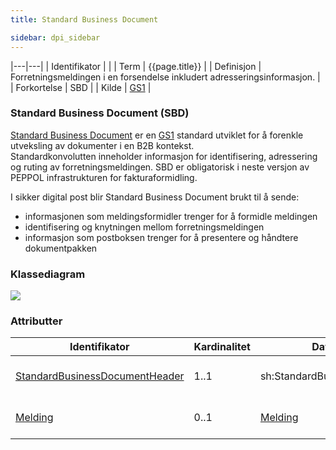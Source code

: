 ```yaml
---
title: Standard Business Document  

sidebar: dpi_sidebar
---
```


|---|---|
| Identifikator | |
| Term          | {{page.title}} |
| Definisjon    | Forretningsmeldingen i en forsendelse inkludert adresseringsinformasjon. |
| Forkortelse   | SBD |
| Kilde         | [GS1](http://www.gs1.org) |

### Standard Business Document (SBD)

[Standard Business
Document](http://www.gs1.org/ecom/standards/guidelines#s2) er en
[GS1](http://www.gs1.org) standard utviklet for å forenkle utveksling av
dokumenter i en B2B kontekst.  
Standardkonvolutten inneholder informasjon for identifisering,
adressering og ruting av forretningsmeldingen. SBD er obligatorisk i
neste versjon av PEPPOL infrastrukturen for fakturaformidling.

I sikker digital post blir Standard Business Document brukt til å sende:

* informasjonen som meldingsformidler trenger for å formidle
meldingen
* identifisering og knytningen mellom forretningsmeldingen
* informasjon som postboksen trenger for å presentere og håndtere
dokumentpakken

### Klassediagram

[![]({{site.baseurl}}/resources/begrep/sikkerDigitalPost/forretningslag/StandardBusinessDocument/uml_diagram.jpg)]({{site.baseurl}}/resources/begrep/sikkerDigitalPost/forretningslag/StandardBusinessDocument/uml_diagram.jpg)

### Attributter

| Identifikator                                                    | Kardinalitet | Datatype                    | Kommentar                                                                          |
| ---------------------------------------------------------------- | ------------ | --------------------------- | ---------------------------------------------------------------------------------- |
| [StandardBusinessDocumentHeader]({{site.baseurl}}/resources/begrep/sikkerDigitalPost/forretningslag/StandardBusinessDocument/StandardBusinessDocumentHeader) | 1..1         | sh:StandardBusinessDocument | Informasjon for å formidle postforsendelsen                                        |
| [Melding]({{site.baseurl}}/resources/begrep/sikkerDigitalPost/meldinger/index)      | 0..1         | [Melding]({{site.baseurl}}/resources/begrep/sikkerDigitalPost/meldinger/index) | Forretningsmelding identifisert i [DocumentIdentification]({{site.baseurl}}/resources/begrep/sikkerDigitalPost/forretningslag/StandardBusinessDocument/DocumentIdentification) |
